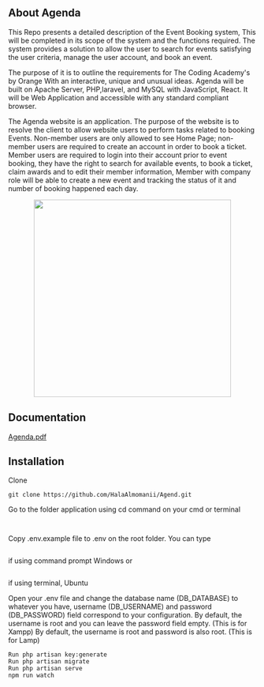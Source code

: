 

## About Agenda

This Repo presents a detailed description of the Event Booking system, This will
be completed in its scope of the system and the functions required. The system provides a
solution to allow the user to search for events satisfying the user criteria, manage the user
account, and book an event.

The purpose of it is to outline the requirements for The Coding Academy's by Orange
With an interactive, unique and unusual ideas. Agenda will be built on Apache Server,
PHP,laravel, and MySQL with JavaScript, React. It will be Web Application and accessible with
any standard compliant browser.

The Agenda website is an application. The purpose of the website is to resolve the client to
allow website users to perform tasks related to booking Events. Non-member users are only
allowed to see Home Page; non-member users are required to create an account in order to book
a ticket. Member users are required to login into their account prior to event booking, they have
the right to search for available events, to book a ticket, claim awards and to edit their member
information, Member with company role will be able to create a new event and tracking the
status of it and number of booking happened each day.





<p align="center"><img src="https://www.orange.jo/EN/PublishingImages/coding-academy_en.png" width="400"></p>


## Documentation
<a href='https://github.com/HalaAlmomanii/Agend/blob/master/SRS.pdf'>Agenda.pdf</a>


## Installation 
Clone 
```
git clone https://github.com/HalaAlmomanii/Agend.git

```
Go to the folder application using cd command on your cmd or terminal

``` composer install 
```

``` npm install 
```
Copy .env.example file to .env on the root folder. You can type

```copy .env.example .env 
```
if using command prompt Windows or
``` cp .env.example .env 
```
if using terminal, Ubuntu

Open your .env file and change the database name (DB_DATABASE) to whatever you have, username (DB_USERNAME) and password (DB_PASSWORD) field correspond to your configuration. 
By default, the username is root and you can leave the password field empty. (This is for Xampp) 
By default, the username is root and password is also root. (This is for Lamp)

```
Run php artisan key:generate
Run php artisan migrate
Run php artisan serve
npm run watch 

```
